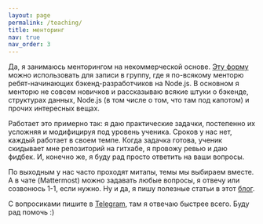 ```yaml
---
layout: page
permalink: /teaching/
title: менторинг
nav: true
nav_order: 3
---
```

Да, я занимаюсь менторингом на некоммерческой основе. [Эту форму](https://docs.google.com/forms/d/e/1FAIpQLSdvS3xFFiPOJuU3GEfQ1gQibpYLarMXca1vaKQA9AnLE-LTVg/viewform) можно использовать для записи в группу, где я по-всякому менторю ребят-начинающих бэкенд-разработчиков на Node.js.
В основном я менторю не совсем новичков и рассказываю всякие штуки о бэкенде, структурах данных, Node.js (в том числе о том, что там под капотом) и прочих интересных вещах.

Работает это примерно так: я даю практические задачки, постепенно их усложняя и модифицируя под уровень ученика.
Сроков у нас нет, каждый работает в своем темпе. Когда задачка готова, ученик скидывает мне репозиторий на гитхабе, я провожу ревью и даю фидбек.
И, конечно же, я буду рад просто ответить на ваши вопросы.

По выходным у нас часто проходят митапы, темы мы выбираем вместе. 
А в чате (Mattermost) можно задавать любые вопросы, я отвечу или созвонюсь 1-1, если нужно.
Ну и да, я пишу полезные статьи в этот [блог](https://sptm.dev/blog).

С вопросиками пишите в [Telegram](https://t.me/sptmru), там я отвечаю быстрее всего.
Буду рад помочь :)
